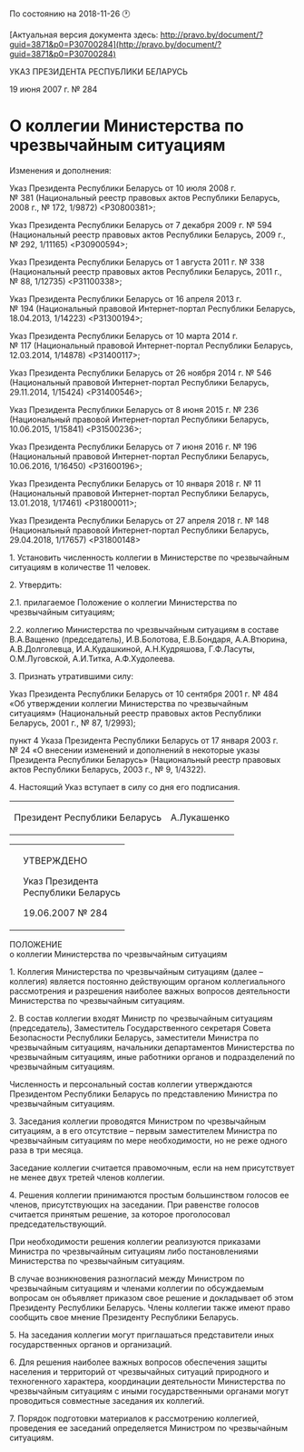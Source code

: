 По состоянию на 2018-11-26 &#x1F550;

[Актуальная версия документа здесь: http://pravo.by/document/?guid=3871&p0=P30700284](http://pravo.by/document/?guid=3871&p0=P30700284)

<p>УКАЗ ПРЕЗИДЕНТА РЕСПУБЛИКИ БЕЛАРУСЬ</p>
<p>19 июня 2007 г. № 284</p>
<h1>О коллегии Министерства по чрезвычайным ситуациям</h1>
<p>Изменения и дополнения:</p>
<p>Указ Президента Республики Беларусь от 10 июля 2008 г. № 381 (Национальный реестр правовых актов Республики Беларусь, 2008 г., № 172, 1/9872) &lt;P30800381&gt;;</p>
<p>Указ Президента Республики Беларусь от 7 декабря 2009 г. № 594 (Национальный реестр правовых актов Республики Беларусь, 2009 г., № 292, 1/11165) &lt;P30900594&gt;;</p>
<p>Указ Президента Республики Беларусь от 1 августа 2011 г. № 338 (Национальный реестр правовых актов Республики Беларусь, 2011 г., № 88, 1/12735) &lt;P31100338&gt;;</p>
<p>Указ Президента Республики Беларусь от 16 апреля 2013 г. № 194 (Национальный правовой Интернет-портал Республики Беларусь, 18.04.2013, 1/14223) &lt;P31300194&gt;;</p>
<p>Указ Президента Республики Беларусь от 10 марта 2014 г. № 117 (Национальный правовой Интернет-портал Республики Беларусь, 12.03.2014, 1/14878) &lt;P31400117&gt;;</p>
<p>Указ Президента Республики Беларусь от 26 ноября 2014 г. № 546 (Национальный правовой Интернет-портал Республики Беларусь, 29.11.2014, 1/15424) &lt;P31400546&gt;;</p>
<p>Указ Президента Республики Беларусь от 8 июня 2015 г. № 236 (Национальный правовой Интернет-портал Республики Беларусь, 10.06.2015, 1/15841) &lt;P31500236&gt;;</p>
<p>Указ Президента Республики Беларусь от 7 июня 2016 г. № 196 (Национальный правовой Интернет-портал Республики Беларусь, 10.06.2016, 1/16450) &lt;P31600196&gt;;</p>
<p>Указ Президента Республики Беларусь от 10 января 2018 г. № 11 (Национальный правовой Интернет-портал Республики Беларусь, 13.01.2018, 1/17461) &lt;P31800011&gt;;</p>
<p>Указ Президента Республики Беларусь от 27 апреля 2018 г. № 148 (Национальный правовой Интернет-портал Республики Беларусь, 29.04.2018, 1/17657) &lt;P31800148&gt;</p>
<p></p>
<p>1. Установить численность коллегии в Министерстве по чрезвычайным ситуациям в количестве 11 человек.</p>
<p>2. Утвердить:</p>
<p>2.1. прилагаемое Положение о коллегии Министерства по чрезвычайным ситуациям;</p>
<p>2.2. коллегию Министерства по чрезвычайным ситуациям в составе В.А.Ващенко (председатель), И.В.Болотова, Е.В.Бондаря, А.А.Втюрина, А.В.Долголевца, И.А.Кудашкиной, А.Н.Кудряшова, Г.Ф.Ласуты, О.М.Луговской, А.И.Титка, А.Ф.Худолеева.</p>
<p>3. Признать утратившими силу:</p>
<p>Указ Президента Республики Беларусь от 10 сентября 2001 г. № 484 «Об утверждении коллегии Министерства по чрезвычайным ситуациям» (Национальный реестр правовых актов Республики Беларусь, 2001 г., № 87, 1/2993);</p>
<p>пункт 4 Указа Президента Республики Беларусь от 17 января 2003 г. № 24 «О внесении изменений и дополнений в некоторые указы Президента Республики Беларусь» (Национальный реестр правовых актов Республики Беларусь, 2003 г., № 9, 1/4322).</p>
<p>4. Настоящий Указ вступает в силу со дня его подписания.</p>
<p></p>
<table><tr>
<td><p>Президент Республики Беларусь</p></td>
<td><p>А.Лукашенко</p></td>
</tr></table>
<p></p>
<table><tr>
<td><p></p></td>
<td>
<p>УТВЕРЖДЕНО</p>
<p>Указ Президента <br>Республики Беларусь</p>
<p>19.06.2007 № 284</p>
</td>
</tr></table>
<p>ПОЛОЖЕНИЕ<br>о коллегии Министерства по чрезвычайным ситуациям</p>
<p>1. Коллегия Министерства по чрезвычайным ситуациям (далее – коллегия) является постоянно действующим органом коллегиального рассмотрения и разрешения наиболее важных вопросов деятельности Министерства по чрезвычайным ситуациям.</p>
<p>2. В состав коллегии входят Министр по чрезвычайным ситуациям (председатель), Заместитель Государственного секретаря Совета Безопасности Республики Беларусь, заместители Министра по чрезвычайным ситуациям, начальники департаментов Министерства по чрезвычайным ситуациям, иные работники органов и подразделений по чрезвычайным ситуациям.</p>
<p>Численность и персональный состав коллегии утверждаются Президентом Республики Беларусь по представлению Министра по чрезвычайным ситуациям.</p>
<p>3. Заседания коллегии проводятся Министром по чрезвычайным ситуациям, а в его отсутствие – первым заместителем Министра по чрезвычайным ситуациям по мере необходимости, но не реже одного раза в три месяца.</p>
<p>Заседание коллегии считается правомочным, если на нем присутствует не менее двух третей членов коллегии.</p>
<p>4. Решения коллегии принимаются простым большинством голосов ее членов, присутствующих на заседании. При равенстве голосов считается принятым решение, за которое проголосовал председательствующий.</p>
<p>При необходимости решения коллегии реализуются приказами Министра по чрезвычайным ситуациям либо постановлениями Министерства по чрезвычайным ситуациям.</p>
<p>В случае возникновения разногласий между Министром по чрезвычайным ситуациям и членами коллегии по обсуждаемым вопросам он объявляет приказом свое решение и докладывает об этом Президенту Республики Беларусь. Члены коллегии также имеют право сообщить свое мнение Президенту Республики Беларусь.</p>
<p>5. На заседания коллегии могут приглашаться представители иных государственных органов и организаций.</p>
<p>6. Для решения наиболее важных вопросов обеспечения защиты населения и территорий от чрезвычайных ситуаций природного и техногенного характера, координации деятельности Министерства по чрезвычайным ситуациям с иными государственными органами могут проводиться совместные заседания их коллегий.</p>
<p>7. Порядок подготовки материалов к рассмотрению коллегией, проведения ее заседаний определяется Министром по чрезвычайным ситуациям.</p>
<p></p>